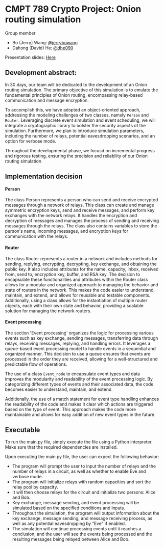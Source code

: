 # CMPT 789 Crypto Project: Onion routing simulation

Group member
- Bo (Jerry) Wang: [@jerrybowang](https://github.com/jerrybowang)
- Dahong (David) He: [@dhe090](https://github.com/dhe090)

Presentation slides: [Here](https://docs.google.com/presentation/d/1muDHKt8YVSxH8j-A7-r8dOfu93beE1Jk5AtuUaKl4vk/edit?usp=sharing)

## Development abstract:

In 30 days, our team will be dedicated to the development of an Onion routing simulation. The primary objective of this simulation is to emulate the fundamental principles of Onion routing, encompassing relay-based communication and message encryption.

To accomplish this, we have adopted an object-oriented approach, addressing the modeling challenges of two classes, namely `Person` and `Router`. Leveraging discrete event simulation and event scheduling, we will integrate a cryptographic library to bolster the security aspects of the simulation. Furthermore, we plan to introduce simulation parameters, including the number of relays, potential eavesdropping scenarios, and an option for verbose mode.

Throughout the developmental phase, we focusd on incremental progress and rigorous testing, ensuring the precision and reliability of our Onion routing simulation.  

## Implementation decision

#### Person

The class Person represents a person who can send and receive encrypted messages through a network of relays. This class can create and manage symmetric encryption keys, send and receive messages, and perform key exchanges with the network relays. It handles the encryption and decryption of messages and manages the process of sending and receiving messages through the relays. The class also contains variables to store the person's name, incoming messages, and encryption keys for communication with the relays. 

#### Router
The class Router represents a router in a network and includes methods for sending, replying, encrypting, decrypting, key exchange, and obtaining the public key. It also includes attributes for the name, capacity, inbox, received from, send to, encryption key, buffer, and RSA key. The decision to encapsulate these functionalities and attributes within the Router class allows for a modular and organized approach to managing the behavior and state of routers in the network. This makes the code easier to understand, maintain, and extend, and allows for reusable and testable components. Additionally, using a class allows for the instantiation of multiple router objects, each with their own state and behavior, providing a scalable solution for managing the network routers.


#### Event processing
The section 'Event processing' organizes the logic for processing various events such as key exchange, sending messages, transferring data through relays, receiving messages, replying, and handling errors. It leverages a queue-based event processing model to handle events in a sequential and organized manner. This decision to use a queue ensures that events are processed in the order they are received, allowing for a well-structured and predictable flow of operations.

The use of a class `Event_node` to encapsulate event types and data improves the modularity and readability of the event processing logic. By categorizing different types of events and their associated data, the code becomes easier to understand, maintain, and extend.

Additionally, the use of a match statement for event type handling enhances the readability of the code and makes it clear which actions are triggered based on the type of event. This approach makes the code more maintainable and allows for easy addition of new event types in the future.

## Executable
To run the main.py file, simply execute the file using a Python interpreter. Make sure that the required dependencies are installed.

Upon executing the main.py file, the user can expect the following behavior:

- The program will prompt the user to input the number of relays and the number of relays in a circuit, as well as whether to enable Eve and verbose mode.
- The program will initialize relays with random capacities and sort the relay pool by capacity.
- It will then choose relays for the circuit and initialize two persons: Alice and Bob.
- Key exchange, message sending, and event processing will be simulated based on the specified conditions and inputs.
- Throughout the simulation, the program will output information about the key exchange, message sending, and message receiving process, as well as any potential eavesdropping by "Eve" if enabled.
- The simulation will continue processing events until it reaches a conclusion, and the user will see the events being processed and the resulting messages being relayed between Alice and Bob.
